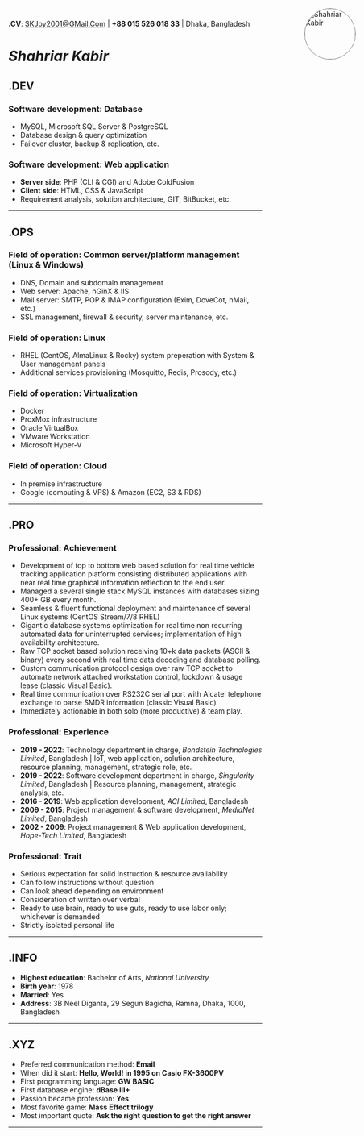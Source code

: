 **.CV**: SKJoy2001@GMail.Com | **+88 015 526 018 33** | Dhaka, Bangladesh

# ***Shahriar Kabir***
## **.DEV**
### Software development: **Database**
- MySQL, Microsoft SQL Server & PostgreSQL
- Database design & query optimization
- Failover cluster, backup & replication, etc.
### Software development: **Web application**
- **Server side**: PHP (CLI & CGI) and Adobe ColdFusion
- **Client side**: HTML, CSS & JavaScript
- Requirement analysis, solution architecture, GIT, BitBucket, etc.
---
## **.OPS**
### Field of operation: **Common server/platform management (Linux & Windows)**
- DNS, Domain and subdomain management
- Web server: Apache, nGinX & IIS
- Mail server: SMTP, POP & IMAP configuration (Exim, DoveCot, hMail, etc.)
- SSL management, firewall & security, server maintenance, etc.
### Field of operation: **Linux**
- RHEL (CentOS, AlmaLinux & Rocky) system preperation with System & User management panels
- Additional services provisioning (Mosquitto, Redis, Prosody, etc.)
### Field of operation: **Virtualization**
- Docker
- ProxMox infrastructure
- Oracle VirtualBox
- VMware Workstation
- Microsoft Hyper-V
### Field of operation: **Cloud**
- In premise infrastructure
- Google (computing & VPS) & Amazon (EC2, S3 & RDS)
---
## **.PRO**
### Professional: **Achievement**
- Development of top to bottom web based solution for real time vehicle tracking application platform consisting distributed applications with near real time graphical information reflection to the end user.
- Managed a several single stack MySQL instances with databases sizing 400+ GB every month.
- Seamless & fluent functional deployment and maintenance of several Linux systems (CentOS Stream/7/8 RHEL)
- Gigantic database systems optimization for real time non recurring automated data for uninterrupted services; implementation of high availability architecture.
- Raw TCP socket based solution receiving 10+k data packets (ASCII & binary) every second with real time data decoding and database polling.
- Custom communication protocol design over raw TCP socket to automate network attached workstation control, lockdown & usage lease (classic Visual Basic).
- Real time communication over RS232C serial port with Alcatel telephone exchange to parse SMDR information (classic Visual Basic)
- Immediately actionable in both solo (more productive) & team play.
### Professional: **Experience**
- **2019 - 2022**: Technology department in charge, *Bondstein Technologies Limited*, Bangladesh | IoT, web application, solution architecture, resource planning, management, strategic role, etc.
- **2019 - 2022**: Software development department in charge, *Singularity Limited*, Bangladesh | Resource planning, management, strategic analysis, etc.
- **2016 - 2019**: Web application development, *ACI Limited*, Bangladesh
- **2009 - 2015**: Project management & software development, *MediaNet Limited*, Bangladesh
- **2002 - 2009**: Project management & Web application development, *Hope-Tech Limited*, Bangladesh
### Professional: **Trait**
- Serious expectation for solid instruction & resource availability
- Can follow instructions without question
- Can look ahead depending on environment
- Consideration of written over verbal
- Ready to use brain, ready to use guts, ready to use labor only; whichever is demanded
- Strictly isolated personal life
---
## **.INFO**
- **Highest education**: Bachelor of Arts, *National University*
- **Birth year**: 1978
- **Married**: Yes
- **Address**: 3B Neel Diganta, 29 Segun Bagicha, Ramna, Dhaka, 1000, Bangladesh
---
## **.XYZ**
- Preferred communication method: **Email**
- When did it start: **Hello, World! in 1995 on Casio FX-3600PV**
- First programming language: **GW BASIC**
- First database engine: **dBase III+**
- Passion became profession: **Yes**
- Most favorite game: **Mass Effect trilogy**
- Most important quote: **Ask the right question to get the right answer**
---
<img src="https://avatars.githubusercontent.com/u/64982171?v=4" alt="Shahriar Kabir" style="position: absolute; top: 3em; right: 3em; width: 100px; border-radius: 50%; border: 1px Grey solid;"/>